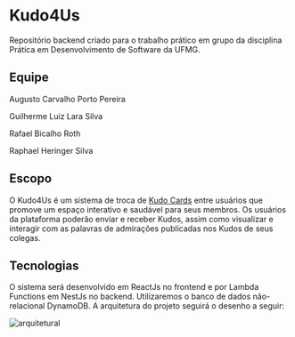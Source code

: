 # Kudo4Us

Repositório backend criado para o trabalho prático em grupo da disciplina Prática em Desenvolvimento de Software da UFMG.

## Equipe

Augusto Carvalho Porto Pereira

Guilherme Luiz Lara Silva

Rafael Bicalho Roth

Raphael Heringer Silva

## Escopo

O Kudo4Us é um sistema de troca de [Kudo Cards](https://management30.com/practice/kudo-cards/) entre usuários que promove um espaço interativo e saudável para seus membros. Os usuários da plataforma poderão enviar e receber Kudos, assim como visualizar e interagir com as palavras de admirações publicadas nos Kudos de seus colegas.

## Tecnologias

O sistema será desenvolvido em ReactJs no frontend e por Lambda Functions em NestJs no backend. Utilizaremos o banco de dados não-relacional DynamoDB. A arquitetura do projeto seguirá o desenho a seguir:

![arquitetural](https://user-images.githubusercontent.com/23284555/138171679-4ad15be5-2f7d-4af9-a07a-445cc3456148.png)
